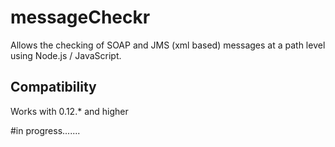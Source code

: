 messageCheckr
==============

Allows the checking of SOAP and JMS (xml based) messages at a path level using Node.js / JavaScript.

Compatibility
-------------
Works with 0.12.* and higher

#in progress.......
